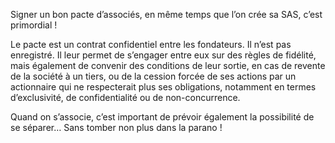 Signer un bon pacte d’associés, en même temps que l’on crée sa SAS, c’est primordial !

Le pacte est un contrat confidentiel entre les fondateurs. Il n’est pas enregistré. Il leur permet de s’engager entre eux sur des règles de fidélité, mais également de convenir des conditions de leur sortie, en cas de revente de la société à un tiers, ou de la cession forcée de ses actions par un actionnaire qui ne respecterait plus ses obligations, notamment en termes d’exclusivité, de confidentialité ou de non-concurrence.

Quand on s’associe, c’est important de prévoir également la possibilité de se séparer… Sans tomber non plus dans la parano !

